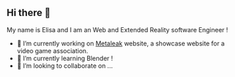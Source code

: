 ## Hi there 👋
My name is Elisa and I am an Web and Extended Reality software Engineer !
- 🔭 I’m currently working on [Metaleak](https://github.com/elisagrlh/MetaleakWebsite) website, a showcase website for a video game association.
- 🌱 I’m currently learning Blender !
- 👯 I’m looking to collaborate on ...

<!--
**elisagrlh/elisagrlh** is a ✨ _special_ ✨ repository because its `README.md` (this file) appears on your GitHub profile.

Here are some ideas to get you started:

- 🔭 I’m currently working on ...
- 🌱 I’m currently learning ...
- 👯 I’m looking to collaborate on ...
- 🤔 I’m looking for help with ...
- 💬 Ask me about ...
- 📫 How to reach me: ...
- 😄 Pronouns: ...
- ⚡ Fun fact: ...
-->
